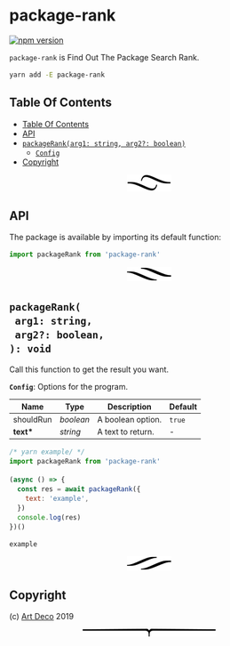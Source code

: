 # package-rank

[![npm version](https://badge.fury.io/js/package-rank.svg)](https://npmjs.org/package/package-rank)

`package-rank` is Find Out The Package Search Rank.

```sh
yarn add -E package-rank
```

## Table Of Contents

- [Table Of Contents](#table-of-contents)
- [API](#api)
- [`packageRank(arg1: string, arg2?: boolean)`](#mynewpackagearg1-stringarg2-boolean-void)
  * [`Config`](#type-config)
- [Copyright](#copyright)

<p align="center"><a href="#table-of-contents"><img src=".documentary/section-breaks/0.svg?sanitize=true"></a></p>

## API

The package is available by importing its default function:

```js
import packageRank from 'package-rank'
```

<p align="center"><a href="#table-of-contents"><img src=".documentary/section-breaks/1.svg?sanitize=true"></a></p>

## `packageRank(`<br/>&nbsp;&nbsp;`arg1: string,`<br/>&nbsp;&nbsp;`arg2?: boolean,`<br/>`): void`

Call this function to get the result you want.

__<a name="type-config">`Config`</a>__: Options for the program.

|   Name    |   Type    |    Description    | Default |
| --------- | --------- | ----------------- | ------- |
| shouldRun | _boolean_ | A boolean option. | `true`  |
| __text*__ | _string_  | A text to return. | -       |

```js
/* yarn example/ */
import packageRank from 'package-rank'

(async () => {
  const res = await packageRank({
    text: 'example',
  })
  console.log(res)
})()
```
```
example
```

<p align="center"><a href="#table-of-contents"><img src=".documentary/section-breaks/2.svg?sanitize=true"></a></p>

## Copyright

(c) [Art Deco][1] 2019

[1]: https://artd.eco

<p align="center"><a href="#table-of-contents"><img src=".documentary/section-breaks/-1.svg?sanitize=true"></a></p>